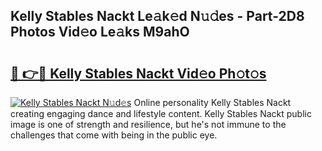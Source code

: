 ## Kelly Stables Nackt Le𝚊k𝚎d N𝚞𝚍es - Part-2D8 Photos Vid𝚎o Le𝚊ks M9ahO

# <h2><a href="http://fb9awnc.evod.top/?m=Kelly+Stables+Nackt">🔗 👉🔴 Kelly Stables Nackt Vid𝚎o Ph𝚘t𝚘s</a></h2>

[![Kelly Stables Nackt N𝚞d𝚎s](https://i.imgur.com/8V9OHl7.gif)](http://fb9awnc.evod.top/?m=Kelly+Stables+Nackt)
Online personality Kelly Stables Nackt creating engaging dance and lifestyle content. Kelly Stables Nackt public image is one of strength and resilience, but he's not immune to the challenges that come with being in the public eye. 
